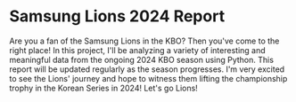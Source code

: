 # Samsung Lions 2024 Report 

Are you a fan of the Samsung Lions in the KBO? Then you've come to the right place! In this project, I'll be analyzing a variety of interesting and meaningful data from the ongoing 2024 KBO season using Python. This report will be updated regularly as the season progresses. I'm very excited to see the Lions' journey and hope to witness them lifting the championship trophy in the Korean Series in 2024! Let's go Lions!
